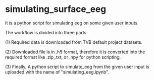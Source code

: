 # simulating_surface_eeg
It is a python script for simulating eeg on some given user inputs.

The workflow is divided into three parts:

(1) Required data is downloaded from TVB default project datasets.

(2) Downloaded file is in .h5 format, therefore it is converted into the required format like .zip,.txt, or .npy for python scripting.

(3) Finally, A python script to simulate_eeg from the given user input is uploaded with the name of "simulating_eeg.ipynb".
